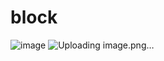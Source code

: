 # block
![image](https://github.com/QazaqshaSu/block/assets/165815071/8c52ca27-684c-423d-b3eb-727ee3eb092f)
![Uploading image.png…]()




